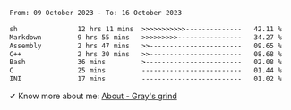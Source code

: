 <!--START_SECTION:waka-->

```txt
From: 09 October 2023 - To: 16 October 2023

sh               12 hrs 11 mins  >>>>>>>>>>>--------------   42.11 %
Markdown         9 hrs 55 mins   >>>>>>>>>----------------   34.27 %
Assembly         2 hrs 47 mins   >>-----------------------   09.65 %
C++              2 hrs 30 mins   >>-----------------------   08.68 %
Bash             36 mins         >------------------------   02.08 %
C                25 mins         -------------------------   01.44 %
INI              17 mins         -------------------------   01.02 %
```

<!--END_SECTION:waka-->

<!-- [![grayxu's github stats](https://github-readme-stats.vercel.app/api?username=grayxu&count_private=true&show_icons=true)](https://github.com/grayxu) -->

✔ Know more about me: [About - Gray's grind](https://www.grayxu.cn/)
